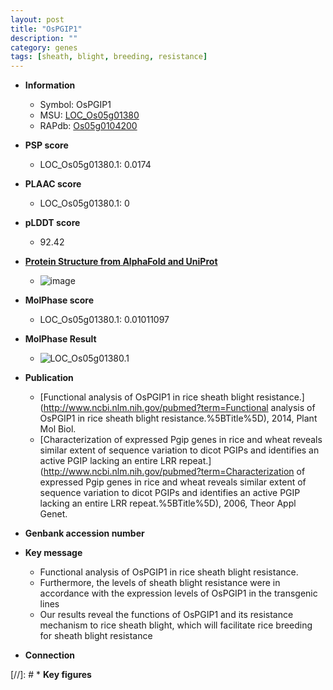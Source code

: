 ```yaml
---
layout: post
title: "OsPGIP1"
description: ""
category: genes
tags: [sheath, blight, breeding, resistance]
---
```


* **Information**  
    + Symbol: OsPGIP1  
    + MSU: [LOC_Os05g01380](http://rice.plantbiology.msu.edu/cgi-bin/ORF_infopage.cgi?orf=LOC_Os05g01380)  
    + RAPdb: [Os05g0104200](http://rapdb.dna.affrc.go.jp/viewer/gbrowse_details/irgsp1?name=Os05g0104200)  

* **PSP score**  
    + LOC_Os05g01380.1: 0.0174 

* **PLAAC score**  
    + LOC_Os05g01380.1: 0 

* **pLDDT score**
    + 92.42

* **[Protein Structure from AlphaFold and UniProt](https://www.uniprot.org/uniprotkb/Q0DLF7/entry#structure)**
    + ![image](https://ricepsp.github.io/images/Q0/AF-Q0DLF7-F1.png)

* **MolPhase score**
    + LOC_Os05g01380.1: 0.01011097

* **MolPhase Result**
    + ![LOC_Os05g01380.1](https://304243504.github.io/Pictures/LOC_Os05g/LOC_Os05g01380.1.png)

* **Publication**  
    + [Functional analysis of OsPGIP1 in rice sheath blight resistance.](http://www.ncbi.nlm.nih.gov/pubmed?term=Functional analysis of OsPGIP1 in rice sheath blight resistance.%5BTitle%5D), 2014, Plant Mol Biol.
    + [Characterization of expressed Pgip genes in rice and wheat reveals similar extent of sequence variation to dicot PGIPs and identifies an active PGIP lacking an entire LRR repeat.](http://www.ncbi.nlm.nih.gov/pubmed?term=Characterization of expressed Pgip genes in rice and wheat reveals similar extent of sequence variation to dicot PGIPs and identifies an active PGIP lacking an entire LRR repeat.%5BTitle%5D), 2006, Theor Appl Genet.

* **Genbank accession number**  

* **Key message**  
    + Functional analysis of OsPGIP1 in rice sheath blight resistance.
    + Furthermore, the levels of sheath blight resistance were in accordance with the expression levels of OsPGIP1 in the transgenic lines
    + Our results reveal the functions of OsPGIP1 and its resistance mechanism to rice sheath blight, which will facilitate rice breeding for sheath blight resistance

* **Connection**  

[//]: # * **Key figures**  


